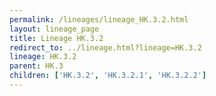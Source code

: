 ```yaml
---
permalink: /lineages/lineage_HK.3.2.html
layout: lineage_page
title: Lineage HK.3.2
redirect_to: ../lineage.html?lineage=HK.3.2
lineage: HK.3.2
parent: HK.3
children: ['HK.3.2', 'HK.3.2.1', 'HK.3.2.2']
---
```

